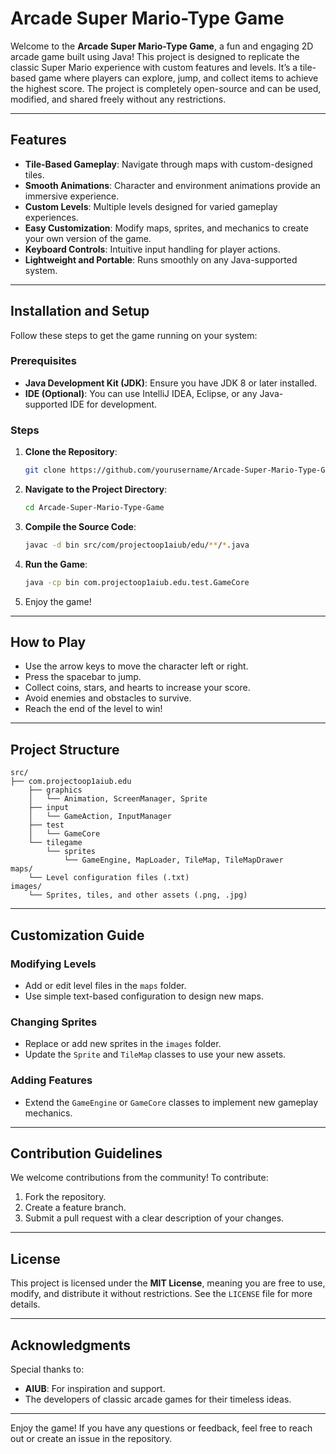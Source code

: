# Arcade Super Mario-Type Game

Welcome to the **Arcade Super Mario-Type Game**, a fun and engaging 2D arcade game built using Java! This project is designed to replicate the classic Super Mario experience with custom features and levels. It’s a tile-based game where players can explore, jump, and collect items to achieve the highest score. The project is completely open-source and can be used, modified, and shared freely without any restrictions.

---

## Features

- **Tile-Based Gameplay**: Navigate through maps with custom-designed tiles.
- **Smooth Animations**: Character and environment animations provide an immersive experience.
- **Custom Levels**: Multiple levels designed for varied gameplay experiences.
- **Easy Customization**: Modify maps, sprites, and mechanics to create your own version of the game.
- **Keyboard Controls**: Intuitive input handling for player actions.
- **Lightweight and Portable**: Runs smoothly on any Java-supported system.

---

## Installation and Setup

Follow these steps to get the game running on your system:

### Prerequisites
- **Java Development Kit (JDK)**: Ensure you have JDK 8 or later installed.
- **IDE (Optional)**: You can use IntelliJ IDEA, Eclipse, or any Java-supported IDE for development.

### Steps
1. **Clone the Repository**:
   ```bash
   git clone https://github.com/yourusername/Arcade-Super-Mario-Type-Game.git
   ```

2. **Navigate to the Project Directory**:
   ```bash
   cd Arcade-Super-Mario-Type-Game
   ```

3. **Compile the Source Code**:
   ```bash
   javac -d bin src/com/projectoop1aiub/edu/**/*.java
   ```

4. **Run the Game**:
   ```bash
   java -cp bin com.projectoop1aiub.edu.test.GameCore
   ```

5. Enjoy the game!

---

## How to Play

- Use the arrow keys to move the character left or right.
- Press the spacebar to jump.
- Collect coins, stars, and hearts to increase your score.
- Avoid enemies and obstacles to survive.
- Reach the end of the level to win!

---

## Project Structure

```
src/
├── com.projectoop1aiub.edu
    ├── graphics
    │   └── Animation, ScreenManager, Sprite
    ├── input
    │   └── GameAction, InputManager
    ├── test
    │   └── GameCore
    └── tilegame
        └── sprites
            └── GameEngine, MapLoader, TileMap, TileMapDrawer
maps/
    └── Level configuration files (.txt)
images/
    └── Sprites, tiles, and other assets (.png, .jpg)
```

---

## Customization Guide

### Modifying Levels
- Add or edit level files in the `maps` folder.
- Use simple text-based configuration to design new maps.

### Changing Sprites
- Replace or add new sprites in the `images` folder.
- Update the `Sprite` and `TileMap` classes to use your new assets.

### Adding Features
- Extend the `GameEngine` or `GameCore` classes to implement new gameplay mechanics.

---

## Contribution Guidelines

We welcome contributions from the community! To contribute:
1. Fork the repository.
2. Create a feature branch.
3. Submit a pull request with a clear description of your changes.

---

## License

This project is licensed under the **MIT License**, meaning you are free to use, modify, and distribute it without restrictions. See the `LICENSE` file for more details.

---

## Acknowledgments

Special thanks to:
- **AIUB**: For inspiration and support.
- The developers of classic arcade games for their timeless ideas.

---

Enjoy the game! If you have any questions or feedback, feel free to reach out or create an issue in the repository.

